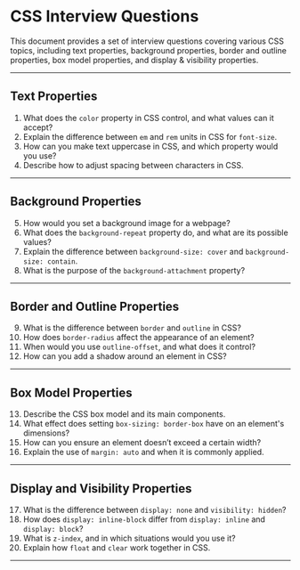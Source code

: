 # CSS Interview Questions

This document provides a set of interview questions covering various CSS topics, including text properties, background properties, border and outline properties, box model properties, and display & visibility properties.

---

## Text Properties

1. What does the `color` property in CSS control, and what values can it accept?
2. Explain the difference between `em` and `rem` units in CSS for `font-size`.
3. How can you make text uppercase in CSS, and which property would you use?
4. Describe how to adjust spacing between characters in CSS.

---

## Background Properties

5. How would you set a background image for a webpage?
6. What does the `background-repeat` property do, and what are its possible values?
7. Explain the difference between `background-size: cover` and `background-size: contain`.
8. What is the purpose of the `background-attachment` property?

---

## Border and Outline Properties

9. What is the difference between `border` and `outline` in CSS?
10. How does `border-radius` affect the appearance of an element?
11. When would you use `outline-offset`, and what does it control?
12. How can you add a shadow around an element in CSS?

---

## Box Model Properties

13. Describe the CSS box model and its main components.
14. What effect does setting `box-sizing: border-box` have on an element's dimensions?
15. How can you ensure an element doesn’t exceed a certain width?
16. Explain the use of `margin: auto` and when it is commonly applied.

---

## Display and Visibility Properties

17. What is the difference between `display: none` and `visibility: hidden`?
18. How does `display: inline-block` differ from `display: inline` and `display: block`?
19. What is `z-index`, and in which situations would you use it?
20. Explain how `float` and `clear` work together in CSS.

---
